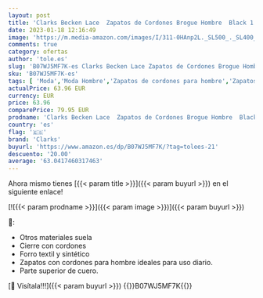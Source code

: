 ```yaml
---
layout: post
title: 'Clarks Becken Lace  Zapatos de Cordones Brogue Hombre  Black 1  39.5 EU'
date: 2023-01-18 12:16:49
image: 'https://m.media-amazon.com/images/I/311-0HAnp2L._SL500_._SL400_.jpg'
comments: true
category: ofertas
author: 'tole.es'
slug: 'B07WJ5MF7K-es Clarks Becken Lace Zapatos de Cordones Brogue Hombre Black...'
sku: 'B07WJ5MF7K-es'
tags: [ 'Moda','Moda Hombre','Zapatos de cordones para hombre','Zapatos para hombre','clarks','zapatos','🇪🇸', ]
actualPrice: 63.96 EUR
currency: EUR
price: 63.96
comparePrice: 79.95 EUR
prodname: 'Clarks Becken Lace  Zapatos de Cordones Brogue Hombre  Black 1  39.5 EU'
country: 'es'
flag: '🇪🇸'
brand: 'Clarks'
buyurl: 'https://www.amazon.es/dp/B07WJ5MF7K/?tag=tolees-21'
descuento: '20.00'
average: '63.0417460317463'
---
```


Ahora mismo tienes [{{< param title >}}]({{< param buyurl >}}) en el siguiente enlace!

[![{{< param prodname >}}]({{< param image >}})]({{< param buyurl >}})

🔎:

- Otros materiales suela
- Cierre con cordones
- Forro textil y sintético
- Zapatos con cordones para hombre ideales para uso diario.
- Parte superior de cuero.

[🛒 Visítala!!!]({{< param buyurl >}})
{{<world>}}B07WJ5MF7K{{</world>}}
